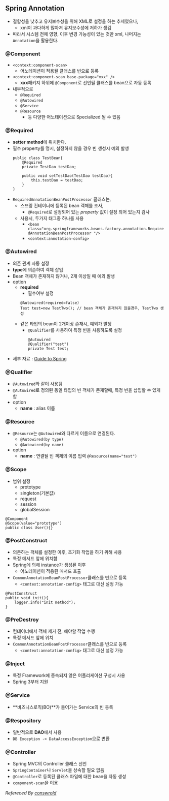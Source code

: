 ## Spring Annotation
- 결합성을 낮추고 유지보수성을 위해 XML로 설정을 하는 추세였으나,
    - xml이 과다하게 많아져 유지보수성에 저하가 생김
- 따라서 시스템 전체 영향, 이후 변경 가능성이 있는 것만 xml, 나머지는 `Annotation`을 활용한다.


### @Component
- `<context:component-scan>`
    - 어노테이션이 적용될 클래스를 빈으로 등록
- `<context:component-scan base-package="xxx" />`
    - **xxx**패키지 하위에 `@Component`로 선언될 클래스를 bean으로 자동 등록
- 내부적으로
    - `@Required`
    - `@Autowired`
    - `@Service`
    - `@Resource`
        - 등 다양한 어노테이션으로 Specialized 될 수 있음

### @Required
- **setter method**에 위치한다.
- 필수 property를 명시, 설정하지 않을 경우 빈 생성시 예외 발생
    ```
    public class TestBean{
        @Required
        private TestDao testDao;

        public void setTestDao(TestDao testDao){
            this.testDao = testDao;
        }
    }
    ```
- `RequiredAnnotationBeanPostProcessor` 클래스는,
    - 스프링 컨테이너에 등록된 bean 객체를 조사,
        - `@Required`로 설정되어 있는 *property* 값이 설정 되어 있는지 검사
    - 사용시, 두가지 태그중 하나를 사용
        - `<bean class="org.springframeworks.beans.factory.annotation.RequiredAnnotationBeanPostProcessor "/>`
        - `<context:annotation-config>`


### @Autowired
- 의존 관계 자동 설정
- **type**에 의존하여 객체 삽입
- Bean 객체가 존재하지 않거나, 2개 이상일 때 예외 발생
- option
    - **required**
        - 필수여부 설정
        ```
        @Autowired(required=false)
        Test test=new TestTwo(); // bean 객체가 존재하지 않을경우, TestTwo 생성
        ```
    - 같은 타입의 bean이 2개이상 존재시, 예외가 발생
        - `@Qualifier`를 사용하여 특정 빈을 사용하도록 설정
            ```
            @Autowired
            @Qualifier("test")
            private Test test;
            ```
- 세부 자료 : [Guide to Spring](https://www.baeldung.com/spring-autowire)

### @Qualifier
- `@Autowired`와 같이 사용됨
- `@Autowired`로 정의된 동일 타입의 빈 객체가 존재할때, 특정 빈을 삽입할 수 있게 함
- option
    - **name** : alias 이름


### @Resource
- `@Resource`는 `@Autowired`와 다르게 이름으로 연결된다.
    - `@Autowired(by type)`
    - `@Autowired(by name)`
- option
    - **name** : 연결될 빈 객체의 이름 입력
        `@Resource(name="test")`

### @Scope
- 범위 설정
    - prototype
    - singleton(기본값)
    - request
    - session
    - globalSession
```
@Component
@Scope(value="prototype")
public class User(){}
```

### @PostConstruct
- 의존하는 객체를 설정한 이후, 초기화 작업을 하기 위해 사용
- 특정 메서드 앞에 위치함
- Spring에 의해 instance가 생성된 이후
    - 어노테이션이 적용된 매서드 호출
- `CommonAnnotationBeanPostProcessor`클래스를 빈으로 등록
    - `<context:annotation-config>` 태그로 대신 설정 가능
```
@PostConstruct
public void init(){
    logger.info("init method");
}
```

### @PreDestroy
- 컨테이너에서 객체 제거 전, 해야할 작업 수행
- 특정 메서드 앞에 위치
- `CommonAnnotationBeanPostProcessor`클래스를 빈으로 등록
    - `<context:annotation-config>` 태그로 대신 설정 가능

### @Inject
- 특정 Framework에 종속되지 않은 어플리케이션 구성시 사용
- Spring 3부터 지원

### @Service
- **비즈니스로직(BO)**가 들어가는 Service의 빈 등록

### @Respository
- 일반적으로 **DAO**에서 사용
- `DB Exception -> DataAccessException`으로 변환

### @Controller
- Spring MVC의 Controller 클래스 선언
- `SpringContainer`나 `Servlet`을 상속할 필요 없음
- `@Controller`로 등록된 클래스 파일에 대한 bean을 자동 생성
- `component-scan`을 이용

*Refereced By [conswrold](http://cornswrold.tistory.com/8)*